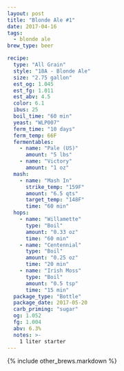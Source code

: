 ```yaml
---
layout: post
title: "Blonde Ale #1"
date: 2017-04-16
tags:
  - blonde ale
brew_type: beer

recipe:
  type: "All Grain"
  style: "18A - Blonde Ale"
  size: "2.75 gallon"
  est_og: 1.045
  est_fg: 1.011
  est_abv: 4.5
  color: 6.1
  ibus: 25
  boil_time: "60 min"
  yeast: "WLP007"
  ferm_time: "10 days"
  ferm_temp: 66F
  fermentables:
    - name: "Pale (US)"
      amount: "5 lbs"
    - name: "Victory"
      amount: "1 oz"
  mash:
    - name: "Mash In"
      strike_temp: "159F"
      amount: "6.5 qts"
      target_temp: "148F"
      time: "60 min"
  hops:
    - name: "Willamette"
      type: "Boil"
      amount: "0.33 oz"
      time: "60 min"
    - name: "Centennial"
      type: "Boil"
      amount: "0.25 oz"
      time: "20 min"
    - name: "Irish Moss"
      type: "Boil"
      amount: "0.5 tsp"
      time: "15 min"
  package_type: "Bottle"
  package_date: 2017-05-20
  carb_priming: "sugar"
  og: 1.052
  fg: 1.004
  abv: 6.3%
  notes: >-
    1 liter starter
---
```


{% include other_brews.markdown %}

